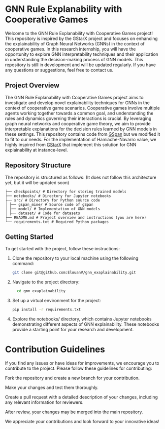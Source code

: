 # GNN Rule Explanability with Cooperative Games

Welcome to the GNN Rule Explanability with Cooperative Games project! This repository is inspired by the GStarX project and focuses on enhancing the explainability of Graph Neural Networks (GNNs) in the context of cooperative games. In this research internship, you will have the opportunity to explore GNN interpretability techniques and their application in understanding the decision-making process of GNN models.
This repository is still in development and will be updated regularly. If you have any questions or suggestions, feel free to contact us.
## Project Overview

The GNN Rule Explanability with Cooperative Games project aims to investigate and develop novel explainability techniques for GNNs in the context of cooperative game scenarios. Cooperative games involve multiple agents working together towards a common goal, and understanding the rules and dynamics governing their interactions is crucial. By leveraging graph neural networks and cooperative game theory, we aim to provide interpretable explanations for the decision rules learned by GNN models in these settings.
This repository contains code from [GSpan](https://github.com/betterenvi/gSpan) but we modified it to fit to our needs.
For the implementation of Hamiache-Navarro value, we highly inspired from [GStarX](https://github.com/shichangzh/gstarx) that implement this solution for GNN explainability at instance-level.



## Repository Structure

The repository is structured as follows: (It does not  follow this architecture yet, but it will be updated soon)
```angular2htmldata/ # Directory for storing datasets
├── checkpoints/ # Directory for storing trained models
├── notebooks/ # Directory for Jupyter notebooks
├── src/ # Directory for Python source code
│ ├── gspan_mine/ # Source code of gSpan
│ ├── model/ # Implementation of GNN models
│ ├── dataset/ # Code for datasets
├── README.md # Project overview and instructions (you are here)
└── requirements.txt # Required Python packages 
```


## Getting Started

To get started with the project, follow these instructions:

1. Clone the repository to your local machine using the following command:
   ```bash
   git clone git@github.com:ElouanV/gnn_exaplainability.git
   ```
   
2. Navigate to the project directory:
    ```bash
      cd gnn_exaplainability
   ```

3. Set up a virtual environment for the project:
   ```bash
   pip install -r requirements.txt
   ```
   
4. Explore the notebooks/ directory, which contains Jupyter notebooks demonstrating different aspects of GNN explainability. These notebooks provide a starting point for your research and development.



# Contribution Guidelines
If you find any issues or have ideas for improvements, we encourage you to contribute to the project. Please follow these guidelines for contributing:

Fork the repository and create a new branch for your contribution.

Make your changes and test them thoroughly.

Create a pull request with a detailed description of your changes, including any relevant information for reviewers.

After review, your changes may be merged into the main repository.

We appreciate your contributions and look forward to your innovative ideas!